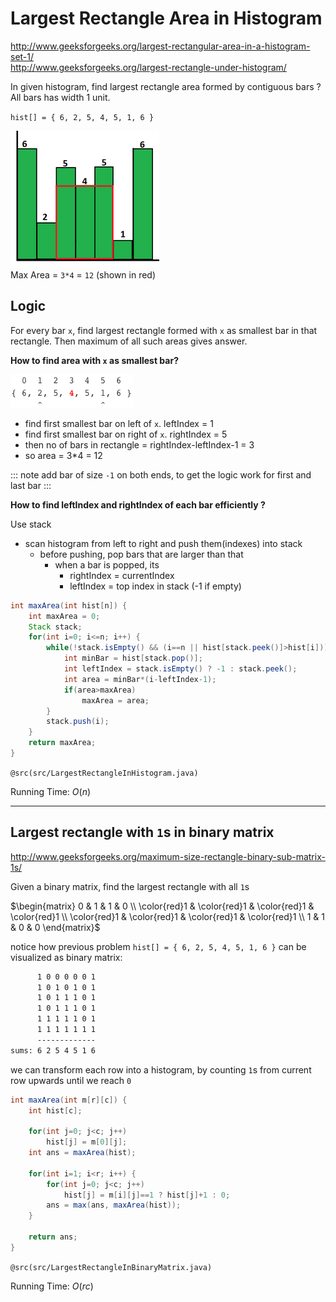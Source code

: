 # Largest Rectangle Area in Histogram

<http://www.geeksforgeeks.org/largest-rectangular-area-in-a-histogram-set-1/>  
<http://www.geeksforgeeks.org/largest-rectangle-under-histogram/>

In given histogram, find largest rectangle area formed by contiguous bars ?  
All bars has width 1 unit.

`hist[] = { 6, 2, 5, 4, 5, 1, 6 }`

![histogram.png](files/histogram.png)  
Max Area = `3*4` = `12` (shown in red)

## Logic

For every bar `x`, find largest rectangle formed with `x` as smallest bar in that rectangle. Then maximum of all such areas gives answer.

**How to find area with `x` as smallest bar?**

![smallest_x.png](files/smallest_x.png)


* find first smallest bar on left of `x`. leftIndex = 1
* find first smallest bar on right of `x`. rightIndex = 5
* then no of bars in rectangle = rightIndex-leftIndex-1 = 3
* so area = 3\*4 = 12

::: note
add bar of size `-1` on both ends, to get the logic work for first and last bar
:::

**How to find leftIndex and rightIndex of each bar efficiently ?**

Use stack

* scan histogram from left to right and push them(indexes) into stack
    * before pushing, pop bars that are larger than that
        * when a bar is popped, its
            * rightIndex = currentIndex
            * leftIndex   = top index in stack (-1 if empty)
      
```java
int maxArea(int hist[n]) {
    int maxArea = 0;
    Stack stack;
    for(int i=0; i<=n; i++) {
        while(!stack.isEmpty() && (i==n || hist[stack.peek()]>hist[i])) {
            int minBar = hist[stack.pop()];
            int leftIndex = stack.isEmpty() ? -1 : stack.peek();
            int area = minBar*(i-leftIndex-1);
            if(area>maxArea)
                maxArea = area;
        }
        stack.push(i);
    }
	return maxArea;
}
```

`@src(src/LargestRectangleInHistogram.java)`

Running Time: $O(n)$

---

## Largest rectangle with `1`s in binary matrix

<http://www.geeksforgeeks.org/maximum-size-rectangle-binary-sub-matrix-1s/>

Given a binary matrix, find the largest rectangle with all `1`s

$\begin{matrix}
0 & 1 & 1 & 0 \\
\color{red}1 & \color{red}1 & \color{red}1 & \color{red}1 \\
\color{red}1 & \color{red}1 & \color{red}1 & \color{red}1 \\
1 & 1 & 0 & 0
\end{matrix}$

notice how previous problem `hist[] = { 6, 2, 5, 4, 5, 1, 6 }` can be visualized as binary matrix:

```bash
      1 0 0 0 0 0 1
      1 0 1 0 1 0 1
      1 0 1 1 1 0 1
      1 0 1 1 1 0 1
      1 1 1 1 1 0 1
      1 1 1 1 1 1 1
      -------------
sums: 6 2 5 4 5 1 6
```

we can transform each row into a histogram, by counting `1`s from current row upwards until we reach `0`

```java
int maxArea(int m[r][c]) {
	int hist[c];
    
    for(int j=0; j<c; j++)
        hist[j] = m[0][j];
    int ans = maxArea(hist);

    for(int i=1; i<r; i++) {
        for(int j=0; j<c; j++)
            hist[j] = m[i][j]==1 ? hist[j]+1 : 0;
        ans = max(ans, maxArea(hist)); 
    }

    return ans;
}
``` 

`@src(src/LargestRectangleInBinaryMatrix.java)`

Running Time: $O(rc)$
